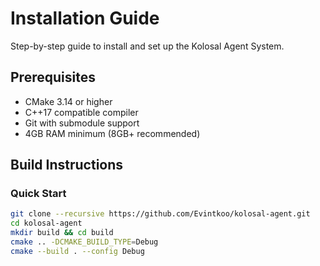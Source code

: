 # Installation Guide

Step-by-step guide to install and set up the Kolosal Agent System.

## Prerequisites

- CMake 3.14 or higher
- C++17 compatible compiler
- Git with submodule support
- 4GB RAM minimum (8GB+ recommended)

## Build Instructions

### Quick Start

```bash
git clone --recursive https://github.com/Evintkoo/kolosal-agent.git
cd kolosal-agent
mkdir build && cd build
cmake .. -DCMAKE_BUILD_TYPE=Debug
cmake --build . --config Debug
```

